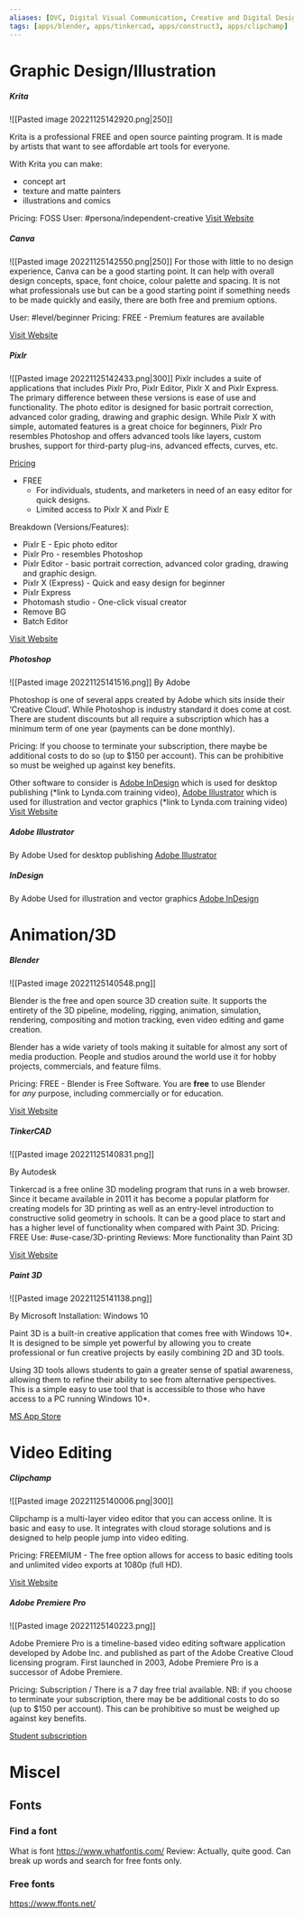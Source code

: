 ```yaml
---
aliases: [DVC, Digital Visual Communication, Creative and Digital Design]
tags: [apps/blender, apps/tinkercad, apps/construct3, apps/clipchamp]
---
```


# Graphic Design/Illustration

##### Krita
![[Pasted image 20221125142920.png|250]]

Krita is a professional FREE and open source painting program. It is made by artists that want to see affordable art tools for everyone.

With Krita you can make:
-   concept art
-   texture and matte painters
-   illustrations and comics

Pricing: FOSS
User: #persona/independent-creative
[Visit Website](https://krita.org/en/)

##### Canva

![[Pasted image 20221125142550.png|250]]
For those with little to no design experience, Canva can be a good starting point. It can help with overall design concepts, space, font choice, colour palette and spacing.  It is not what professionals use but can be a good starting point if something needs to be made quickly and easily, there are both free and premium options.

User: #level/beginner
Pricing: FREE - Premium features are available

[Visit Website](https://www.canva.com/)

##### Pixlr

![[Pasted image 20221125142433.png|300]]
Pixlr includes a suite of applications that includes Pixlr Pro, Pixlr Editor, Pixlr X and Pixlr Express. 
The primary difference between these versions is ease of use and functionality. The photo editor is designed for basic portrait correction, advanced color grading, drawing and graphic design. While Pixlr X with simple, automated features is a great choice for beginners, Pixlr Pro resembles Photoshop and offers advanced tools like layers, custom brushes, support for third-party plug-ins, advanced effects, curves, etc.

[Pricing](https://pixlr.com/pricing/) 
- FREE
	- For individuals, students, and marketers in need of an easy editor for quick designs.
	- Limited access to Pixlr X and Pixlr E

Breakdown (Versions/Features):
- Pixlr E - Epic photo editor
- Pixlr Pro - resembles Photoshop
- Pixlr Editor - basic portrait correction, advanced color grading, drawing and graphic design.
- Pixlr X (Express) - Quick and easy design for beginner
- Pixlr Express
- Photomash studio - One-click visual creator
- Remove BG
- Batch Editor

[Visit Website](https://pixlr.com/)

##### Photoshop
![[Pasted image 20221125141516.png]]
By Adobe

Photoshop is one of several apps created by Adobe which sits inside their ‘Creative Cloud’. While Photoshop is industry standard it does come at cost. There are student discounts but all require a subscription which has a minimum term of one year (payments can be done monthly).

Pricing: If you choose to terminate your subscription, there maybe be additional costs to do so (up to $150 per account). This can be prohibitive so must be weighed up against key benefits.

Other software to consider is [Adobe InDesign](https://www.linkedin.com/learning/indesign-2021-essential-training/indesign-learn-the-fundamentals?autoplay=true) which is used for desktop publishing (*link to Lynda.com training video), [Adobe Illustrator](https://www.linkedin.com/learning/illustrator-2021-essential-training/welcome-to-adobe-illustrator-2021-essential-training?autoplay=true) which is used for illustration and vector graphics (*link to Lynda.com training video)
[Visit Website](https://www.adobe.com/nz/products/photoshop.html)

##### Adobe Illustrator
By Adobe
Used for desktop publishing
[Adobe Illustrator](https://www.linkedin.com/learning/illustrator-2021-essential-training/welcome-to-adobe-illustrator-2021-essential-training?autoplay=true) 

##### InDesign
By Adobe
Used for illustration and vector graphics
[Adobe InDesign](https://www.linkedin.com/learning/indesign-2021-essential-training/indesign-learn-the-fundamentals?autoplay=true) 

# Animation/3D

##### Blender

![[Pasted image 20221125140548.png]]

Blender is the free and open source 3D creation suite. It supports the entirety of the 3D pipeline, modeling, rigging, animation, simulation, rendering, compositing and motion tracking, even video editing and game creation.

Blender has a wide variety of tools making it suitable for almost any sort of media production. People and studios around the world use it for hobby projects, commercials, and feature films.

Pricing: FREE - Blender is Free Software. You are **free** to use Blender for _any_ purpose, including commercially or for education.

[Visit Website](https://www.blender.org/)



##### TinkerCAD

![[Pasted image 20221125140831.png]]

By Autodesk

Tinkercad is a free online 3D modeling program that runs in a web browser. Since it became available in 2011 it has become a popular platform for creating models for 3D printing as well as an entry-level introduction to constructive solid geometry in schools.  It can be a good place to start and has a higher level of functionality when compared with Paint 3D.
Pricing: FREE
Use: #use-case/3D-printing
Reviews: More functionality than Paint 3D

[Visit Website](https://www.tinkercad.com/)

##### Paint 3D

![[Pasted image 20221125141138.png]]

By Microsoft
Installation:  Windows 10

Paint 3D is a built-in creative application that comes free with Windows 10*. It is designed to be simple yet powerful by allowing you to create professional or fun creative projects by easily combining 2D and 3D tools.

Using 3D tools allows students to gain a greater sense of spatial awareness, allowing them to refine their ability to see from alternative perspectives. This is a simple easy to use tool that is accessible to those who have access to a PC running Windows 10*.

[MS App Store](https://www.microsoft.com/en-nz/p/paint-3d/9nblggh5fv99)




# Video Editing

##### Clipchamp

![[Pasted image 20221125140006.png|300]]

Clipchamp is a multi-layer video editor that you can access online. It is basic and easy to use. It integrates with cloud storage solutions and is designed to help people jump into video editing.

Pricing: FREEMIUM - The free option allows for access to basic editing tools and unlimited video exports at 1080p (full HD).

[Visit Website](https://clipchamp.com/en/)

##### Adobe Premiere Pro

![[Pasted image 20221125140223.png]]

Adobe Premiere Pro is a timeline-based video editing software application developed by Adobe Inc. and published as part of the Adobe Creative Cloud licensing program. First launched in 2003, Adobe Premiere Pro is a successor of Adobe Premiere.

Pricing: Subscription / There is a 7 day free trial available.
NB: if you choose to terminate your subscription, there may be be additional costs to do so (up to $150 per account). This can be prohibitive so must be weighed up against key benefits.  

[Student subscription](https://www.adobe-students.com/nz/lead/creativecloud/student.html)




# Miscel


## Fonts

### Find a font

What is font
https://www.whatfontis.com/
Review: Actually, quite good.  Can break up words and search for free fonts only.


### Free fonts


https://www.ffonts.net/
